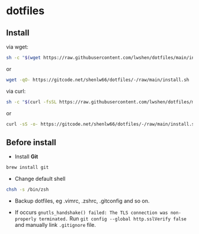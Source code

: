 # dotfiles

## Install

via wget:
```bash
sh -c "$(wget https://raw.githubusercontent.com/lwshen/dotfiles/main/install.sh -O -)"
```

or

```bash
wget -qO- https://gitcode.net/shenlw66/dotfiles/-/raw/main/install.sh | sed -e "s/raw.githubusercontent.com/raw.fastgit.org/g" | sed -e "s/github.com/hub.fastgit.org/g" | bash
```

via curl:
```bash
sh -c "$(curl -fsSL https://raw.githubusercontent.com/lwshen/dotfiles/main/install.sh)"
```

or

```bash
curl -sS -o- https://gitcode.net/shenlw66/dotfiles/-/raw/main/install.sh | sed -e "s/raw.githubusercontent.com/raw.fastgit.org/g" | sed -e "s/github.com/hub.fastgit.org/g" | bash
```

## Before install

- Install **Git**
```bash
brew install git
```

- Change default shell
```bash
chsh -s /bin/zsh
```

- Backup dotfiles, eg .vimrc, .zshrc, .gitconfig and so on.

- If occurs `gnutls_handshake() failed: The TLS connection was non-properly terminated.`
Run `git config --global http.sslVerify false` and manually link `.gitignore` file.